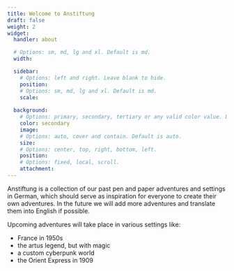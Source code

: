 ```yaml
---
title: Welcome to Anstiftung
draft: false
weight: 2
widget:
  handler: about

  # Options: sm, md, lg and xl. Default is md.
  width:

  sidebar:
    # Options: left and right. Leave blank to hide.
    position:
    # Options: sm, md, lg and xl. Default is md.
    scale:
  
  background:
    # Options: primary, secondary, tertiary or any valid color value. Default is primary.
    color: secondary
    image:
    # Options: auto, cover and contain. Default is auto.
    size:
    # Options: center, top, right, bottom, left.
    position:
    # Options: fixed, local, scroll.
    attachment: 
---
```



Anstiftung is a collection of our past pen and paper adventures and settings in German, which should serve as inspiration for everyone to create their own adventures. 
In the future we will add more adventures and translate them into English if possible.

Upcoming adventures will take place in various settings like:

- France in 1950s
- the artus legend, but with magic
- a custom cyberpunk world
- the Orient Express in 1909
